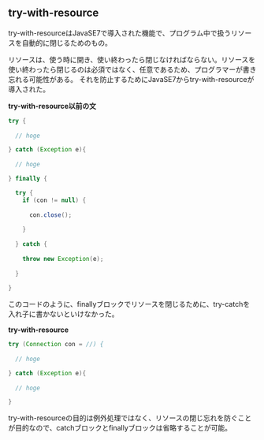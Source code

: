 ## try-with-resource

try-with-resourceはJavaSE7で導入された機能で、プログラム中で扱うリソースを自動的に閉じるためのもの。

リソースは、使う時に開き、使い終わったら閉じなければならない。リソースを使い終わったら閉じるのは必須ではなく、任意であるため、プログラマーが書き忘れる可能性がある。
それを防止するためにJavaSE7からtry-with-resourceが導入された。

**try-with-resource以前の文**

```Java
try {
  
  // hoge

} catch (Exception e){
 
  // hoge

} finally {

  try {
    if (con != null) {
    
      con.close();
    
    }
  
  } catch {
    
    throw new Exception(e);
  
  }
  
}
```

このコードのように、finallyブロックでリソースを閉じるために、try-catchを入れ子に書かないといけなかった。

**try-with-resource**

```Java
try (Connection con = //) {
  
  // hoge

} catch (Exception e){
 
  // hoge

}
```

try-with-resourceの目的は例外処理ではなく、リソースの閉じ忘れを防ぐことが目的なので、catchブロックとfinallyブロックは省略することが可能。




